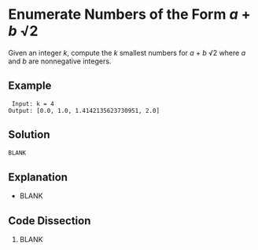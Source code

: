 # Enumerate Numbers of the Form _a_ &plus; _b_ &radic;2
Given an integer _k_, compute the _k_ smallest numbers for _a_ &plus; _b_ &radic;2 where _a_ and _b_ are nonnegative integers.

## Example
```
 Input: k = 4
Output: [0.0, 1.0, 1.4142135623730951, 2.0]
```

## Solution
```python
BLANK
```

## Explanation
* BLANK

## Code Dissection
1. BLANK
